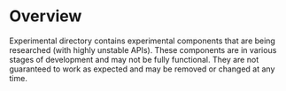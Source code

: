 # Overview

Experimental directory contains experimental components that are being researched (with highly unstable APIs).
These components are in various stages of development and may not be fully functional. They are not guaranteed
to work as expected and may be removed or changed at any time.
